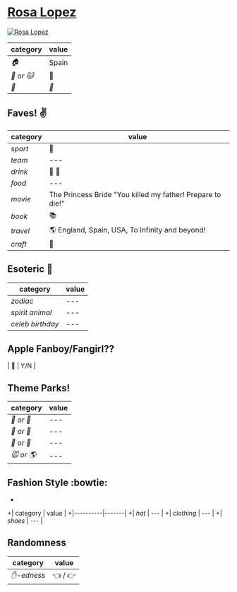 # [Rosa Lopez](https://github.com/rosalsm)

[![Rosa Lopez](https://avatars1.githubusercontent.com/u/14005282?v=3&u=1b52840cdb9b1d1f19df93a02db869bc4a03ef2d&s=140)](https://github.com/rosalsm)

| category | value |
|-----------|-------|
| _:house:_ | Spain |
| _:dog: or :cat:_ | :dog: |
| _:birthday:_ | _:calendar:_ |

## Faves! :v:

| category | value |
|----------|--------|
| _sport_  | :tennis: |
| _team_   | --- |
| _drink_  | :beer: :wine_glass: |
| _food_   | --- |
| _movie_  | The Princess Bride "You killed my father!  Prepare to die!" |
| _book_  | :books: |
| _travel_ | :earth_americas: England, Spain, USA, To Infinity and beyond!|
| _craft_  | :art: |

## Esoteric :crystal_ball:

| category | value |
|----------|-------|
| _zodiac_ | --- |
| _spirit animal_ | --- |
| _celeb birthday_ | --- |

## Apple Fanboy/Fangirl??
| :iphone: | Y/N |

## Theme Parks!
| category | value |
|----------|--------|
| _:ferris_wheel: or :roller_coaster:_ | --- |
| _:monorail: or :bus:_ | --- |
| _:poultry_leg: or :hamburger:_ | --- |
| _:mouse: or :earth_americas:_| --- |

## Fashion Style :bowtie:
+
+| category | value |
+|----------|-------|
+| _hat_ | --- |
+| _clothing_ | --- |
+| _shoes_ | --- |

## Randomness

| category        | value                        |
|-----------------|------------------------------|
| _:hand:-edness_ | :point_left: / :point_right: |
